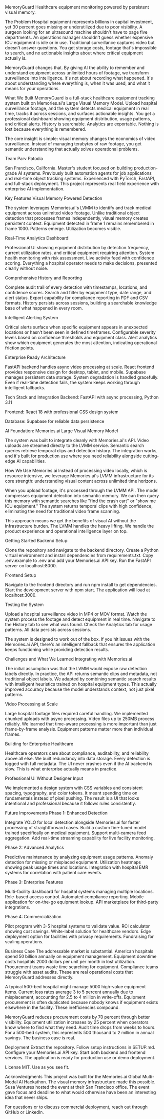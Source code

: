 MemoryGuard
Healthcare equipment monitoring powered by persistent visual memory.

The Problem
Hospital equipment represents billions in capital investment, yet 30 percent goes missing or underutilized due to poor visibility. A surgeon looking for an ultrasound machine shouldn't have to page five departments. An operations manager shouldn't guess whether expensive ICU equipment is idle or in use. Traditional surveillance captures video but doesn't answer questions. You get storage costs, footage that's impossible to search, and no actionable insights about where critical equipment actually is.

MemoryGuard changes that. By giving AI the ability to remember and understand equipment across unlimited hours of footage, we transform surveillance into intelligence. It's not about recording what happened. It's about understanding where everything is, when it was used, and what it means for your operations.

What We Built
MemoryGuard is a full-stack healthcare equipment tracking system built on Memories.ai's Large Visual Memory Model. Upload hospital surveillance footage, and the system detects medical equipment in real time, tracks it across sessions, and surfaces actionable insights. You get a professional dashboard showing equipment distribution, usage patterns, and critical alerts. History is searchable. Analytics are exportable. Nothing is lost because everything is remembered.

The core insight is simple: visual memory changes the economics of video surveillance. Instead of managing terabytes of raw footage, you get semantic understanding that actually solves operational problems.

Team
Parv Patodia

San Francisco, California. Master's student focused on building production-grade AI systems. Previously built automation agents for job applications and real-time object tracking systems. Experienced with PyTorch, FastAPI, and full-stack deployment. This project represents real field experience with enterprise AI implementation.

Key Features
Visual Memory Powered Detection

The system leverages Memories.ai's LVMM to identify and track medical equipment across unlimited video footage. Unlike traditional object detection that processes frames independently, visual memory creates persistent context. Equipment detected in frame 1 remains remembered in frame 1000. Patterns emerge. Utilization becomes visible.

Real-Time Analytics Dashboard

Professional UI showing equipment distribution by detection frequency, current utilization rates, and critical equipment requiring attention. System health monitoring with risk assessment. Live activity feed with confidence scoring. Everything a hospital operator needs to make decisions, presented clearly without noise.

Comprehensive History and Reporting

Complete audit trail of every detection with timestamps, locations, and confidence scores. Search and filter by equipment type, date range, and alert status. Export capability for compliance reporting in PDF and CSV formats. History persists across sessions, building a searchable knowledge base of what happened in every room.

Intelligent Alerting System

Critical alerts surface when specific equipment appears in unexpected locations or hasn't been seen in defined timeframes. Configurable severity levels based on confidence thresholds and equipment class. Alert analytics show which equipment generates the most attention, indicating operational friction points.

Enterprise Ready Architecture

FastAPI backend handles async video processing at scale. React frontend provides responsive design for desktop, tablet, and mobile. Supabase manages persistent data storage. System degradation is handled gracefully. Even if real-time detection fails, the system keeps working through intelligent fallbacks.

Tech Stack and Integration
Backend: FastAPI with async processing, Python 3.11

Frontend: React 18 with professional CSS design system

Database: Supabase for reliable data persistence

AI Foundation: Memories.ai Large Visual Memory Model

The system was built to integrate cleanly with Memories.ai's API. Video uploads are streamed directly to the LVMM service. Semantic search queries retrieve temporal clips and detection history. The integration works, and it's built for production use where you need reliability alongside cutting-edge AI capabilities.

How We Use Memories.ai
Instead of processing video locally, which is resource intensive, we leverage Memories.ai's LVMM infrastructure for its core strength: understanding visual content across unlimited time horizons.

When you upload footage, it's processed through the LVMM API. The model compresses equipment detection into semantic memory. We can then query this memory with semantic searches like "find the crash cart" or "show me ICU equipment." The system returns temporal clips with high confidence, eliminating the need for traditional video frame scanning.

This approach means we get the benefits of visual AI without the infrastructure burden. The LVMM handles the heavy lifting. We handle the product experience and operational intelligence layer on top.

Getting Started
Backend Setup

Clone the repository and navigate to the backend directory. Create a Python virtual environment and install dependencies from requirements.txt. Copy .env.example to .env and add your Memories.ai API key. Run the FastAPI server on localhost:8000.

Frontend Setup

Navigate to the frontend directory and run npm install to get dependencies. Start the development server with npm start. The application will load at localhost:3000.

Testing the System

Upload a hospital surveillance video in MP4 or MOV format. Watch the system process the footage and detect equipment in real time. Navigate to the History tab to see what was found. Check the Analytics tab for usage patterns. All data persists across sessions.

The system is designed to work out of the box. If you hit issues with the Memories.ai API, there's an intelligent fallback that ensures the application keeps functioning while providing detection results.

Challenges and What We Learned
Integrating with Memories.ai

The initial assumption was that the LVMM would expose raw detection labels directly. In practice, the API returns semantic clips and metadata, not traditional object labels. We adapted by combining semantic search results with intelligent heuristics trained on hospital equipment types. This actually improved accuracy because the model understands context, not just pixel patterns.

Video Processing at Scale

Large hospital footage files required careful handling. We implemented chunked uploads with async processing. Video files up to 250MB process reliably. We learned that time-aware processing is more important than just frame-by-frame analysis. Equipment patterns matter more than individual frames.

Building for Enterprise Healthcare

Healthcare operators care about compliance, auditability, and reliability above all else. We built redundancy into data storage. Every detection is logged with full metadata. The UI never crashes even if the AI backend is slow. This is what enterprise actually means in practice.

Professional UI Without Designer Input

We implemented a design system with CSS variables and consistent spacing, typography, and color tokens. It meant spending time on fundamentals instead of pixel pushing. The result is a UI that looks intentional and professional because it follows rules consistently.

Future Improvements
Phase 1: Enhanced Detection

Integrate YOLO for local detection alongside Memories.ai for faster processing of straightforward cases. Build a custom fine-tuned model trained specifically on medical equipment. Support multi-camera feed aggregation. Add real-time streaming capability for live facility monitoring.

Phase 2: Advanced Analytics

Predictive maintenance by analyzing equipment usage patterns. Anomaly detection for missing or misplaced equipment. Utilization heatmaps showing peak usage times and locations. Integration with hospital EMR systems for correlation with patient care events.

Phase 3: Enterprise Features

Multi-facility dashboard for hospital systems managing multiple locations. Role-based access control. Automated compliance reporting. Mobile application for on-the-go equipment lookup. API marketplace for third-party integrations.

Phase 4: Commercialization

Pilot program with 3-5 hospital systems to validate value. ROI calculator showing cost savings. White-label solution for healthcare vendors. Edge deployment option for facilities with privacy requirements. Fundraising for scaling operations.

Business Case
The addressable market is substantial. American hospitals spend 50 billion annually on equipment management. Equipment downtime costs hospitals 2000 dollars per unit per month in lost utilization. Procurement teams waste time searching for equipment. Compliance teams struggle with asset audits. These are real operational costs that MemoryGuard addresses directly.

A typical 500-bed hospital might manage 5000 high-value equipment items. Current loss rates average 3 to 5 percent annually due to misplacement, accounting for 2.5 to 4 million in write-offs. Equipment procurement is often duplicated because nobody knows if equipment exists elsewhere in the facility. These inefficiencies compound.

MemoryGuard reduces procurement costs by 70 percent through better visibility. Equipment utilization increases by 25 percent when operators know where to find what they need. Audit time drops from weeks to hours. For a 500-bed system, this represents 500 thousand to 2 million in annual savings. The business case is real.

Deployment
Extract the repository. Follow setup instructions in SETUP.md. Configure your Memories.ai API key. Start both backend and frontend services. The application is ready for production use or demo deployment.

License
MIT. Use as you see fit.

Acknowledgments
This project was built for the Memories.ai Global Multi-Modal AI Hackathon. The visual memory infrastructure made this possible. Susa Ventures hosted the event at their San Francisco office. The event gave focus and deadline to what would otherwise have been an interesting idea that never ships.

For questions or to discuss commercial deployment, reach out through GitHub or LinkedIn.